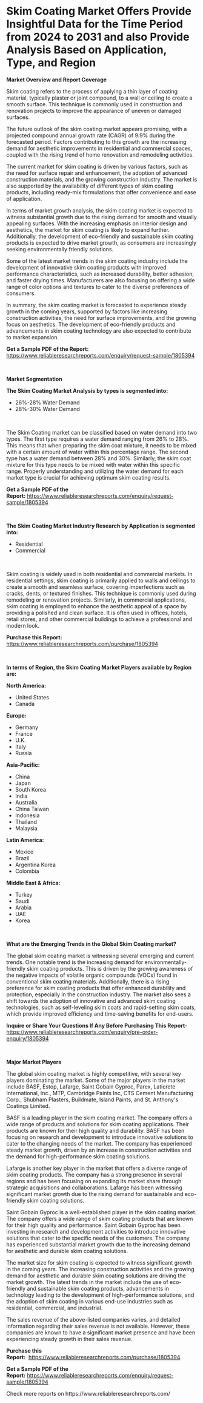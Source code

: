 <p><h1>Skim Coating Market Offers Provide Insightful Data for the Time Period from 2024 to 2031 and also Provide Analysis Based on Application, Type, and Region</h1></p><p><strong>Market Overview and Report Coverage</strong></p>
<p><p>Skim coating refers to the process of applying a thin layer of coating material, typically plaster or joint compound, to a wall or ceiling to create a smooth surface. This technique is commonly used in construction and renovation projects to improve the appearance of uneven or damaged surfaces.</p><p>The future outlook of the skim coating market appears promising, with a projected compound annual growth rate (CAGR) of 9.9% during the forecasted period. Factors contributing to this growth are the increasing demand for aesthetic improvements in residential and commercial spaces, coupled with the rising trend of home renovation and remodeling activities.</p><p>The current market for skim coating is driven by various factors, such as the need for surface repair and enhancement, the adoption of advanced construction materials, and the growing construction industry. The market is also supported by the availability of different types of skim coating products, including ready-mix formulations that offer convenience and ease of application.</p><p>In terms of market growth analysis, the skim coating market is expected to witness substantial growth due to the rising demand for smooth and visually appealing surfaces. With the increasing emphasis on interior design and aesthetics, the market for skim coating is likely to expand further. Additionally, the development of eco-friendly and sustainable skim coating products is expected to drive market growth, as consumers are increasingly seeking environmentally friendly solutions.</p><p>Some of the latest market trends in the skim coating industry include the development of innovative skim coating products with improved performance characteristics, such as increased durability, better adhesion, and faster drying times. Manufacturers are also focusing on offering a wide range of color options and textures to cater to the diverse preferences of consumers.</p><p>In summary, the skim coating market is forecasted to experience steady growth in the coming years, supported by factors like increasing construction activities, the need for surface improvements, and the growing focus on aesthetics. The development of eco-friendly products and advancements in skim coating technology are also expected to contribute to market expansion.</p></p>
<p><strong>Get a Sample PDF of the Report:</strong> <a href="https://www.reliableresearchreports.com/enquiry/request-sample/1805394">https://www.reliableresearchreports.com/enquiry/request-sample/1805394</a></p>
<p>&nbsp;</p>
<p><strong>Market Segmentation</strong></p>
<p><strong>The Skim Coating Market Analysis by types is segmented into:</strong></p>
<p><ul><li>26%-28% Water Demand</li><li>28%-30% Water Demand</li></ul></p>
<p>&nbsp;</p>
<p><p>The Skim Coating market can be classified based on water demand into two types. The first type requires a water demand ranging from 26% to 28%. This means that when preparing the skim coat mixture, it needs to be mixed with a certain amount of water within this percentage range. The second type has a water demand between 28% and 30%. Similarly, the skim coat mixture for this type needs to be mixed with water within this specific range. Properly understanding and utilizing the water demand for each market type is crucial for achieving optimum skim coating results.</p></p>
<p><strong>Get a Sample PDF of the Report:</strong>&nbsp;<a href="https://www.reliableresearchreports.com/enquiry/request-sample/1805394">https://www.reliableresearchreports.com/enquiry/request-sample/1805394</a></p>
<p>&nbsp;</p>
<p><strong>The Skim Coating Market Industry Research by Application is segmented into:</strong></p>
<p><ul><li>Residential</li><li>Commercial</li></ul></p>
<p>&nbsp;</p>
<p><p>Skim coating is widely used in both residential and commercial markets. In residential settings, skim coating is primarily applied to walls and ceilings to create a smooth and seamless surface, covering imperfections such as cracks, dents, or textured finishes. This technique is commonly used during remodeling or renovation projects. Similarly, in commercial applications, skim coating is employed to enhance the aesthetic appeal of a space by providing a polished and clean surface. It is often used in offices, hotels, retail stores, and other commercial buildings to achieve a professional and modern look.</p></p>
<p><strong>Purchase this Report:</strong>&nbsp; <a href="https://www.reliableresearchreports.com/purchase/1805394">https://www.reliableresearchreports.com/purchase/1805394</a></p>
<p>&nbsp;</p>
<p><strong>In terms of Region, the Skim Coating Market Players available by Region are:</strong></p>
<p>
    <p> <strong> North America: </strong>
        <ul>
            <li>United States</li>
            <li>Canada</li>
        </ul>
        </p> 
    <p> <strong> Europe: </strong>
        <ul>
            <li>Germany</li>
            <li>France</li>
            <li>U.K.</li>
            <li>Italy</li>
            <li>Russia</li>
        </ul>
        </p> 
    <p> <strong> Asia-Pacific: </strong>
        <ul>
            <li>China</li>
            <li>Japan</li>
            <li>South Korea</li>
            <li>India</li>
            <li>Australia</li>
            <li>China Taiwan</li>
            <li>Indonesia</li>
            <li>Thailand</li>
            <li>Malaysia</li>
        </ul>
        </p> 
    <p> <strong> Latin America: </strong>
        <ul>
            <li>Mexico</li>
            <li>Brazil</li>
            <li>Argentina Korea</li>
            <li>Colombia</li>
        </ul>
        </p> 
    <p> <strong> Middle East & Africa: </strong>
        <ul>
            <li>Turkey</li>
            <li>Saudi</li>
            <li>Arabia</li>
            <li>UAE</li>
            <li>Korea</li>
        </ul>
    </p>
    </p>
<p>&nbsp;</p>
<p><strong>What are the Emerging Trends in the Global Skim Coating market?</strong></p>
<p><p>The global skim coating market is witnessing several emerging and current trends. One notable trend is the increasing demand for environmentally-friendly skim coating products. This is driven by the growing awareness of the negative impacts of volatile organic compounds (VOCs) found in conventional skim coating materials. Additionally, there is a rising preference for skim coating products that offer enhanced durability and protection, especially in the construction industry. The market also sees a shift towards the adoption of innovative and advanced skim coating technologies, such as self-leveling skim coats and rapid-setting skim coats, which provide improved efficiency and time-saving benefits for end-users.</p></p>
<p><strong>Inquire or Share Your Questions If Any Before Purchasing This Report</strong>- <a href="https://www.reliableresearchreports.com/enquiry/pre-order-enquiry/1805394">https://www.reliableresearchreports.com/enquiry/pre-order-enquiry/1805394</a></p>
<p>&nbsp;</p>
<p><strong>Major Market Players</strong></p>
<p><p>The global skim coating market is highly competitive, with several key players dominating the market. Some of the major players in the market include BASF, Estop, Lafarge, Saint Gobain Gyproc, Parex, Laticrete International, Inc., MTP, Cambridge Paints Inc, CTS Cement Manufacturing Corp., Shubham Plasters, Buildmate, Island Paints, and St. Anthony's Coatings Limited.</p><p>BASF is a leading player in the skim coating market. The company offers a wide range of products and solutions for skim coating applications. Their products are known for their high quality and durability. BASF has been focusing on research and development to introduce innovative solutions to cater to the changing needs of the market. The company has experienced steady market growth, driven by an increase in construction activities and the demand for high-performance skim coating solutions.</p><p>Lafarge is another key player in the market that offers a diverse range of skim coating products. The company has a strong presence in several regions and has been focusing on expanding its market share through strategic acquisitions and collaborations. Lafarge has been witnessing significant market growth due to the rising demand for sustainable and eco-friendly skim coating solutions.</p><p>Saint Gobain Gyproc is a well-established player in the skim coating market. The company offers a wide range of skim coating products that are known for their high quality and performance. Saint Gobain Gyproc has been investing in research and development activities to introduce innovative solutions that cater to the specific needs of the customers. The company has experienced substantial market growth due to the increasing demand for aesthetic and durable skim coating solutions.</p><p>The market size for skim coating is expected to witness significant growth in the coming years. The increasing construction activities and the growing demand for aesthetic and durable skim coating solutions are driving the market growth. The latest trends in the market include the use of eco-friendly and sustainable skim coating products, advancements in technology leading to the development of high-performance solutions, and the adoption of skim coating in various end-use industries such as residential, commercial, and industrial.</p><p>The sales revenue of the above-listed companies varies, and detailed information regarding their sales revenue is not available. However, these companies are known to have a significant market presence and have been experiencing steady growth in their sales revenue.</p></p>
<p><strong>Purchase this Report:</strong>&nbsp;&nbsp;<a href="https://www.reliableresearchreports.com/purchase/1805394">https://www.reliableresearchreports.com/purchase/1805394</a></p>
<p></p>
<p><strong>Get a Sample PDF of the Report:</strong>&nbsp;<a href="https://www.reliableresearchreports.com/enquiry/request-sample/1805394">https://www.reliableresearchreports.com/enquiry/request-sample/1805394</a></p>
<p>Check more reports on https://www.reliableresearchreports.com/</p>